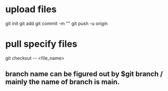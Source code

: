 # upload files 
git init
git add <files>
git commit -m "<comment>"
git push -u origin

# pull specify files
git checkout <branch> -- <file_name>
## branch name can be figured out by $git branch / mainly the name of branch is main.

